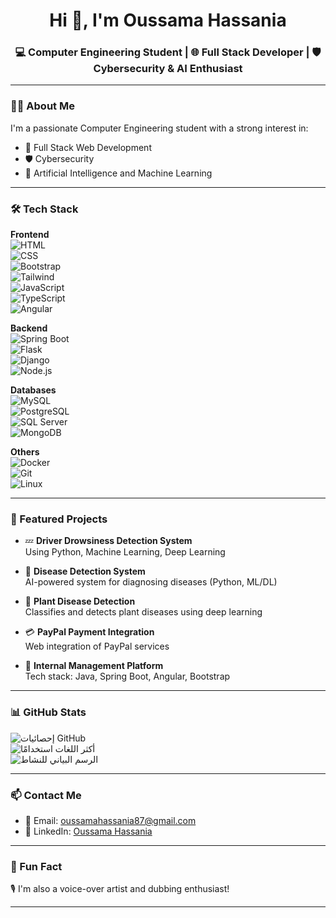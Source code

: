 <h1 align="center">Hi 👋, I'm Oussama Hassania</h1>
<h3 align="center">💻 Computer Engineering Student | 🌐 Full Stack Developer | 🛡️ Cybersecurity & AI Enthusiast</h3>

---

### 👨‍💻 About Me
I'm a passionate Computer Engineering student with a strong interest in:
- 🔧 Full Stack Web Development
- 🛡️ Cybersecurity
- 🤖 Artificial Intelligence and Machine Learning

---
### 🛠️ Tech Stack

**Frontend**  
![HTML](https://img.shields.io/badge/HTML5-E34F26?style=for-the-badge&logo=html5&logoColor=white)  
![CSS](https://img.shields.io/badge/CSS3-1572B6?style=for-the-badge&logo=css3)  
![Bootstrap](https://img.shields.io/badge/Bootstrap-563D7C?style=for-the-badge&logo=bootstrap)  
![Tailwind](https://img.shields.io/badge/Tailwind_CSS-38B2AC?style=for-the-badge&logo=tailwind-css)  
![JavaScript](https://img.shields.io/badge/JavaScript-F7DF1E?style=for-the-badge&logo=javascript&logoColor=black)  
![TypeScript](https://img.shields.io/badge/TypeScript-3178C6?style=for-the-badge&logo=typescript)  
![Angular](https://img.shields.io/badge/Angular-DD0031?style=for-the-badge&logo=angular)

**Backend**  
![Spring Boot](https://img.shields.io/badge/Spring_Boot-6DB33F?style=for-the-badge&logo=spring-boot)  
![Flask](https://img.shields.io/badge/Flask-000000?style=for-the-badge&logo=flask)  
![Django](https://img.shields.io/badge/Django-092E20?style=for-the-badge&logo=django)  
![Node.js](https://img.shields.io/badge/Node.js-339933?style=for-the-badge&logo=node.js)

**Databases**  
![MySQL](https://img.shields.io/badge/MySQL-4479A1?style=for-the-badge&logo=mysql)  
![PostgreSQL](https://img.shields.io/badge/PostgreSQL-336791?style=for-the-badge&logo=postgresql)  
![SQL Server](https://img.shields.io/badge/SQL_Server-CC2927?style=for-the-badge&logo=microsoft-sql-server)  
![MongoDB](https://img.shields.io/badge/MongoDB-47A248?style=for-the-badge&logo=mongodb)

**Others**  
![Docker](https://img.shields.io/badge/Docker-2496ED?style=for-the-badge&logo=docker)  
![Git](https://img.shields.io/badge/Git-F05032?style=for-the-badge&logo=git)  
![Linux](https://img.shields.io/badge/Linux-FCC624?style=for-the-badge&logo=linux&logoColor=black)




---

### 🚀 Featured Projects

- 💤 **Driver Drowsiness Detection System**  
  Using Python, Machine Learning, Deep Learning

- 🧠 **Disease Detection System**  
  AI-powered system for diagnosing diseases (Python, ML/DL)

- 🌿 **Plant Disease Detection**  
  Classifies and detects plant diseases using deep learning

- 💳 **PayPal Payment Integration**  
  Web integration of PayPal services

- 🏢 **Internal Management Platform**  
  Tech stack: Java, Spring Boot, Angular, Bootstrap

---

### 📊 GitHub Stats

![إحصائيات GitHub](https://github-readme-stats.vercel.app/api?username=Oussamahassania&show_icons=true&theme=radical)  
![أكثر اللغات استخدامًا](https://github-readme-stats.vercel.app/api/top-langs/?username=Oussamahassania&layout=compact&theme=radical)  
![الرسم البياني للنشاط](https://github-readme-activity-graph.vercel.app/graph?username=Oussamahassania&theme=radical)

---

### 📫 Contact Me

- 📧 Email: [oussamahassania87@gmail.com](mailto:oussamahassania87@gmail.com)  
- 🔗 LinkedIn: [Oussama Hassania](https://www.linkedin.com/in/oussama-hassania-425b582b1/)

---

### 🎤 Fun Fact
🎙️ I'm also a voice-over artist and dubbing enthusiast!

---
